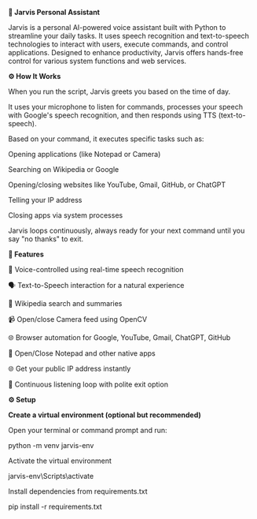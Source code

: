 **🧠 Jarvis Personal Assistant**

Jarvis is a personal AI-powered voice assistant built with Python to streamline your daily tasks. It uses speech recognition and text-to-speech technologies to interact with users, execute commands, and control applications. Designed to enhance productivity, Jarvis offers hands-free control for various system functions and web services.

**⚙️ How It Works**

When you run the script, Jarvis greets you based on the time of day.

It uses your microphone to listen for commands, processes your speech with Google's speech recognition, and then responds using TTS (text-to-speech).

Based on your command, it executes specific tasks such as:

Opening applications (like Notepad or Camera)

Searching on Wikipedia or Google

Opening/closing websites like YouTube, Gmail, GitHub, or ChatGPT

Telling your IP address

Closing apps via system processes

Jarvis loops continuously, always ready for your next command until you say "no thanks" to exit.

**🌟 Features**

🎤 Voice-controlled using real-time speech recognition

🗣️ Text-to-Speech interaction for a natural experience

🧾 Wikipedia search and summaries

📹 Open/close Camera feed using OpenCV

🌐 Browser automation for Google, YouTube, Gmail, ChatGPT, GitHub

📄 Open/Close Notepad and other native apps

🌐 Get your public IP address instantly

🔄 Continuous listening loop with polite exit option

**⚙️ Setup**

**Create a virtual environment (optional but recommended)**

Open your terminal or command prompt and run:

python -m venv jarvis-env

Activate the virtual environment

jarvis-env\Scripts\activate

Install dependencies from requirements.txt

pip install -r requirements.txt
